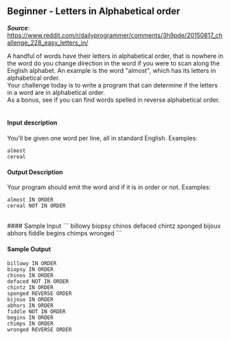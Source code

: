 ## Beginner - Letters in Alphabetical order
__*Source*__: https://www.reddit.com/r/dailyprogrammer/comments/3h9pde/20150817_challenge_228_easy_letters_in/

A handful of words have their letters in alphabetical order, that is nowhere in the word do you change direction in the word if you were to scan along the English alphabet. An example is the word "almost", which has its letters in alphabetical order.<br>
Your challenge today is to write a program that can determine if the letters in a word are in alphabetical order.<br>
As a bonus, see if you can find words spelled in reverse alphabetical order.<br>
<br>
#### Input description
You'll be given one word per line, all in standard English. Examples:
```
almost
cereal
```

#### Output Description
Your program should emit the word and if it is in order or not. Examples:
```
almost IN ORDER
cereal NOT IN ORDER
```
<br>
#### Sample Input
```
billowy
biopsy
chinos
defaced
chintz
sponged
bijoux
abhors
fiddle
begins
chimps
wronged
```

#### Sample Output
```
billowy IN ORDER
biopsy IN ORDER
chinos IN ORDER
defaced NOT IN ORDER
chintz IN ORDER
sponged REVERSE ORDER
bijoux IN ORDER
abhors IN ORDER
fiddle NOT IN ORDER
begins IN ORDER
chimps IN ORDER
wronged REVERSE ORDER
```
